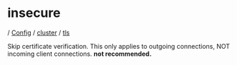 # insecure

/ [Config](../../../index.md) / [cluster](../../index.md) / [tls](../index.md) 

Skip certificate verification. This only applies to outgoing connections, NOT incoming client connections. **not recommended.**

